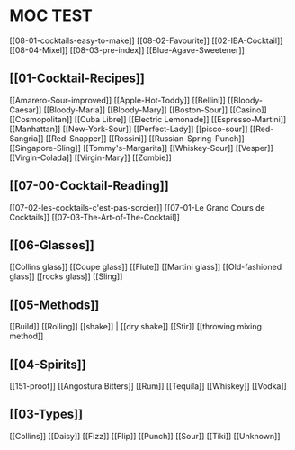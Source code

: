 # MOC TEST

[[08-01-cocktails-easy-to-make]]
[[08-02-Favourite]]
[[02-IBA-Cocktail]]
[[08-04-Mixel]]
[[08-03-pre-index]]
[[Blue-Agave-Sweetener]]

## [[01-Cocktail-Recipes]]

[[Amarero-Sour-improved]]
[[Apple-Hot-Toddy]]
[[Bellini]]
[[Bloody-Caesar]]
[[Bloody-Maria]]
[[Bloody-Mary]]
[[Boston-Sour]]
[[Casino]]
[[Cosmopolitan]]
[[Cuba Libre]]
[[Electric Lemonade]]
[[Espresso-Martini]]
[[Manhattan]]
[[New-York-Sour]]
[[Perfect-Lady]]
[[pisco-sour]]
[[Red-Sangria]]
[[Red-Snapper]]
[[Rossini]]
[[Russian-Spring-Punch]]
[[Singapore-Sling]]
[[Tommy's-Margarita]]
[[Whiskey-Sour]]
[[Vesper]]
[[Virgin-Colada]]
[[Virgin-Mary]]
[[Zombie]]

## [[07-00-Cocktail-Reading]]

[[07-02-les-cocktails-c'est-pas-sorcier]]
[[07-01-Le Grand Cours de Cocktails]]
[[07-03-The-Art-of-The-Cocktail]]

## [[06-Glasses]]

[[Collins glass]]
[[Coupe glass]]
[[Flute]]
[[Martini glass]]
[[Old-fashioned glass]]
[[rocks glass]]
[[Sling]]

## [[05-Methods]]

[[Build]]
[[Rolling]]
[[shake]] | [[dry shake]]
[[Stir]]
[[throwing mixing method]]

## [[04-Spirits]]

[[151-proof]]
[[Angostura Bitters]]
[[Rum]]
[[Tequila]]
[[Whiskey]]
[[Vodka]]

## [[03-Types]]

[[Collins]]
[[Daisy]]
[[Fizz]]
[[Flip]]
[[Punch]]
[[Sour]]
[[Tiki]]
[[Unknown]]
